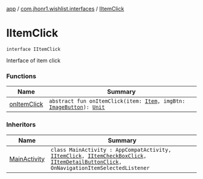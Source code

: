 [app](../../index.md) / [com.jhonr1.wishlist.interfaces](../index.md) / [IItemClick](./index.md)

# IItemClick

`interface IItemClick`

Interface of item click

### Functions

| Name | Summary |
|---|---|
| [onItemClick](on-item-click.md) | `abstract fun onItemClick(item: `[`Item`](../../com.jhonr1.wishlist.helpers/-item/index.md)`, imgBtn: `[`ImageButton`](https://developer.android.com/reference/android/widget/ImageButton.html)`): `[`Unit`](https://kotlinlang.org/api/latest/jvm/stdlib/kotlin/-unit/index.html) |

### Inheritors

| Name | Summary |
|---|---|
| [MainActivity](../../com.jhonr1.wishlist.activities/-main-activity/index.md) | `class MainActivity : AppCompatActivity, `[`IItemClick`](./index.md)`, `[`IItemCheckBoxClick`](../-i-item-check-box-click/index.md)`, `[`IItemDetailButtonClick`](../-i-item-detail-button-click/index.md)`, OnNavigationItemSelectedListener` |
